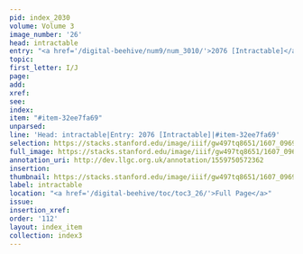 ```yaml
---
pid: index_2030
volume: Volume 3
image_number: '26'
head: intractable
entry: "<a href='/digital-beehive/num9/num_3010/'>2076 [Intractable]</a>"
topic:
first_letter: I/J
page:
add:
xref:
see:
index:
item: "#item-32ee7fa69"
unparsed:
line: 'Head: intractable|Entry: 2076 [Intractable]|#item-32ee7fa69'
selection: https://stacks.stanford.edu/image/iiif/gw497tq8651/1607_0969/1854,351,623,109/full/0/default.jpg
full_image: https://stacks.stanford.edu/image/iiif/gw497tq8651/1607_0969/full/full/0/default.jpg
annotation_uri: http://dev.llgc.org.uk/annotation/1559750572362
insertion:
thumbnail: https://stacks.stanford.edu/image/iiif/gw497tq8651/1607_0969/1854,351,623,109/150,/0/default.jpg
label: intractable
location: "<a href='/digital-beehive/toc/toc3_26/'>Full Page</a>"
issue:
insertion_xref:
order: '112'
layout: index_item
collection: index3
---
```

